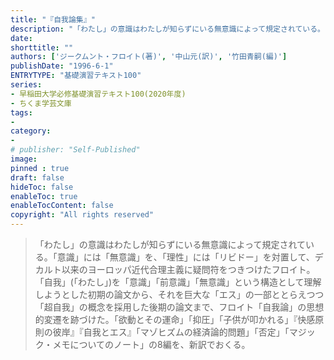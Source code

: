 ```yaml
---
title: "『自我論集』"
description: "「わたし」の意識はわたしが知らずにいる無意識によって規定されている。「意識」には「無意識」を、「理性」には「リビドー」を対置して、デカルト以来のヨーロッパ近代合理主義に疑問符をつきつけたフロイト。「自我」(「わたし」)を「意識」「前意識」「無意識」という構造として理解しようとした初期の論文から、それを巨大な「エス」の一部ととらえつつ「超自我」の概念を採用した後期の論文まで、フロイト「自我論」の思想的変遷を跡づけた。「欲動とその運命」「抑圧」「子供が叩かれる」『快感原則の彼岸』『自我とエス』「マゾヒズムの経済論的問題」「否定」「マジック・メモについてのノート」の8編を、新訳でおくる。"
date: 
shorttitle: ""
authors: ['ジークムント・フロイト(著)', '中山元(訳)', '竹田青嗣(編)']
publishDate: "1996-6-1"
ENTRYTYPE: "基礎演習テキスト100"
series:
- 早稲田大学必修基礎演習テキスト100(2020年度)
- ちくま学芸文庫
tags: 
- 
category: 
- 
# publisher: "Self-Published"
image: 
pinned : true
draft: false
hideToc: false
enableToc: true
enableTocContent: false
copyright: "All rights reserved"
---
```


>「わたし」の意識はわたしが知らずにいる無意識によって規定されている。「意識」には「無意識」を、「理性」には「リビドー」を対置して、デカルト以来のヨーロッパ近代合理主義に疑問符をつきつけたフロイト。「自我」(「わたし」)を「意識」「前意識」「無意識」という構造として理解しようとした初期の論文から、それを巨大な「エス」の一部ととらえつつ「超自我」の概念を採用した後期の論文まで、フロイト「自我論」の思想的変遷を跡づけた。「欲動とその運命」「抑圧」「子供が叩かれる」『快感原則の彼岸』『自我とエス』「マゾヒズムの経済論的問題」「否定」「マジック・メモについてのノート」の8編を、新訳でおくる。